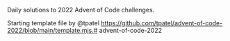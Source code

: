 Daily solutions to 2022 Advent of Code challenges.

Starting template file by @tpatel https://github.com/tpatel/advent-of-code-2022/blob/main/template.mjs.# advent-of-code-2022
